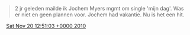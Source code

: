 > 2 jr geleden mailde ik Jochem Myers mgmt om single 'mijn dag'\. Was er niet en geen plannen voor\. Jochem had vakantie\. Nu is het een hit\.

<img src="../../media/tweet.ico" width="12" /> [Sat Nov 20 12:51:03 +0000 2010](https://twitter.com/DromerDenker/status/5966352493842432)